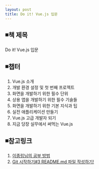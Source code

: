 ```yaml
---
layout: post
title: Do it! Vue.js 입문
---
```


## ◾책 제목  
Do it! Vue.js 입문

## ◾챕터  
1. Vue.js 소개
2. 개발 환경 설정 및 첫 번째 프로젝트
3. 화면을 개발하기 위한 필수 단위
4. 상용 앱을 개발하기 위한 필수 기술들
5. 화면을 개발하기 위한 기본 지식과 팁
6. 실전 애플리케이션 만들기
7. Vue.js 고급 개발자 되기
8. 지금 당장 실무에서 써먹는 Vue.js

## ◾참고링크
1. [이종립님의 공부 방법](https://johngrib.github.io/wiki/my-study-method/)
2. [Git 시작하기#3 README.md 파일 작성하기!](https://github.com/sejong-interface/Interface_Manual/wiki/Git-%EC%8B%9C%EC%9E%91%ED%95%98%EA%B8%B0%233-README.md-%ED%8C%8C%EC%9D%BC-%EC%9E%91%EC%84%B1%ED%95%98%EA%B8%B0!)
